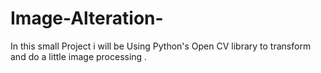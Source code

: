 # Image-Alteration-
In this small Project i will be Using Python's  Open CV library to transform and do a little image processing .
